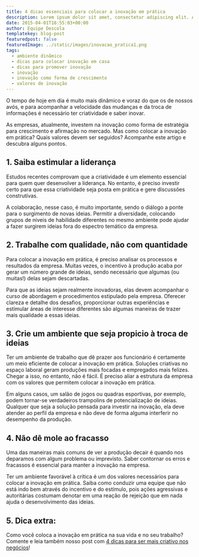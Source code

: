 ```yaml
---
title: 4 dicas essenciais para colocar a inovação em prática
description: Lorem ipsum dolor sit amet, consectetur adipiscing elit. Aliquam sem purus, fringilla ut dui id, viverra molestie augue. Nam in vulputate nulla. Vivamus pretium molestie leo eu semper. Sed vestibulum hendrerit odio, porta scelerisque urna dignissim in.
date: 2015-04-01T16:55:03+00:00
author: Equipe Descola
templatekey: blog-post
featuredpost: false
featuredImage: ../static/images/inovacao_pratica1.png
tags:
  - ambiente dinâmico
  - dicas para colocar inovação em casa
  - dicas para promover inovação
  - inovação
  - inovação como forma de crescimento
  - valores de inovação
---
```


O tempo de hoje em dia é muito mais dinâmico e voraz do que os de nossos avós, e para acompanhar a velocidade das mudanças e da troca de informações é necessário ter criatividade e saber inovar.

As empresas, atualmente, investem na inovação como forma de estratégia para crescimento e afirmação no mercado. Mas como colocar a inovação em prática? Quais valores devem ser seguidos? Acompanhe este artigo e descubra alguns pontos.

## **1. Saiba estimular a liderança**

Estudos recentes comprovam que a criatividade é um elemento essencial para quem quer desenvolver a liderança. No entanto, é preciso investir certo para que essa criatividade seja posta em prática e gere discussões construtivas.

A colaboração, nesse caso, é muito importante, sendo o diálogo a ponte para o surgimento de novas ideias. Permitir a diversidade, colocando grupos de níveis de habilidade diferentes no mesmo ambiente pode ajudar a fazer surgirem ideias fora do espectro temático da empresa.

## **2. Trabalhe com qualidade, não com quantidade**

Para colocar a inovação em prática, é preciso analisar os processos e resultados da empresa. Muitas vezes, o incentivo à produção acaba por gerar um número grande de ideias, sendo necessário que algumas (ou muitas!) delas sejam descartadas.

Para que as ideias sejam realmente inovadoras, elas devem acompanhar o curso de abordagem e procedimentos estipulado pela empresa. Oferecer clareza e detalhe dos desafios, proporcionar outras experiências e estimular áreas de interesse diferentes são algumas maneiras de trazer mais qualidade a essas ideias.

## **3. Crie um ambiente que seja propicio à troca de ideias**

Ter um ambiente de trabalho que dê prazer aos funcionário é certamente um meio eficiente de colocar a inovação em prática. Soluções criativas no espaço laboral geram produções mais focadas e empregados mais felizes. Chegar a isso, no entanto, não é fácil. É preciso aliar a estrutura da empresa com os valores que permitem colocar a inovação em prática.

Em alguns casos, um salão de jogos ou quadras esportivas, por exemplo, podem tornar-se verdadeiros trampolins de potencialização de ideias. Qualquer que seja a solução pensada para investir na inovação, ela deve atender ao perfil da empresa e não deve de forma alguma interferir no desempenho da produção.

## **4. Não dê mole ao fracasso**

Uma das maneiras mais comuns de ver a produção decair é quando nos deparamos com algum problema ou imprevisto. Saber contornar os erros e fracassos é essencial para manter a inovação na empresa.

Ter um ambiente favorável à crítica é um dos valores necessários para colocar a inovação em prática. Saiba como conduzir uma equipe que não está indo bem através do incentivo e do estímulo, pois ações agressivas e autoritárias costumam denotar em uma reação de rejeição que em nada ajuda o desenvolvimento das ideias.

## **5. Dica extra:**

<span class="s1"><div class="onp-locker-call" data-lock-id="onpLock856329" style="display: none;">**Acolha diferentes perspectivas**
\----------------------------------

Inovar significa pensar fora da caixa, e para isso é preciso ver as coisas sob pontos de vista diferentes. No intuito de estimular essa atitude, pode ser interessante, por exemplo, criar um dia em que cada equipe trabalhe no lugar da outra, experimentando cumprir funções diferentes das suas e, assim, enxergando o trabalho com outros olhos.

<span class="s1"></span>

 </div> </span>

Como você coloca a inovação em prática na sua vida e no seu trabalho? Comente e leia também nosso post com [<span style="text-decoration: underline;">4 dicas para ser mais criativo nos negócios</span>](http://descola.org/drops/4-dicas-para-ser-criativo-nos-negocios/)!
